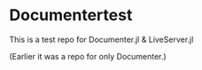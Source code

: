 # Documentertest

This is a test repo for Documenter.jl & LiveServer.jl

(Earlier it was a repo for only Documenter.)